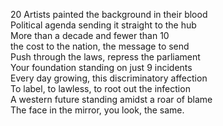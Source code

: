 20 Artists painted the background in their blood  
Political agenda sending it straight to the hub  
More than a decade and fewer than 10  
the cost to the nation, the message to send  
Push through the laws, repress the parliament  
Your foundation standing on just 9 incidents  
Every day growing, this discriminatory affection  
To label, to lawless, to root out the infection  
A western future standing amidst a roar of blame  
The face in the mirror, you look, the same.  


